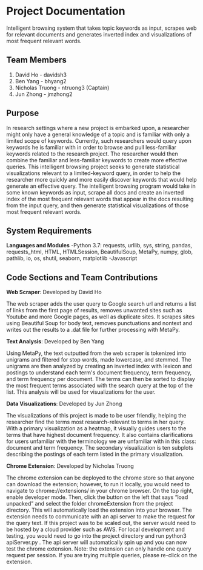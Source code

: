 # Project Documentation

Intelligent browsing system that takes topic keywords as input, scrapes web for relevant documents and generates inverted index and visualizations of most frequent relevant words.

## Team Members
1. David Ho - davidsh3
2. Ben Yang - bhyang2
3. Nicholas Truong - ntruong3 (Captain)
4. Jun Zhong - jmzhong2

## Purpose
In research settings where a new project is embarked upon, a researcher might only have a general knowledge of a topic and is familiar with only a limited scope of keywords. Currently, such researchers would query upon keywords he is familiar with in order to browse and pull less-familiar keywords related to the research project. The researcher would then combine the familiar and less-familiar keywords to create more effective queries. This intelligent browsing project seeks to generate statistical visualizations relevant to a limited-keyword query, in order to help the researcher more quickly and more easily discover keywords that would help generate an effective query. The intelligent browsing program would take in some known keywords as input, scrape all docs and create an inverted index of the most frequent relevant words that appear in the docs resulting from the input query, and then generate statistical visualizations of those most frequent relevant words. 

## System Requirements

**Languages and Modules**
-Python 3.7: requests, urllib, sys, string, pandas, requests_html, HTML, HTMLSession, BeautifulSoup, MetaPy, numpy, glob, pathlib, io, os, shutil, seaborn, matplotlib
-Javascript

## Code Sections and Team Contributions

**Web Scraper**: Developed by David Ho

The web scraper adds the user query to Google search url and returns a list of links from the first page of results, removes unwanted sites such as Youtube and more Google pages, as well as duplicate sites. It scrapes sites using Beautiful Soup for body text, removes punctuations and nontext and writes out the results to a .dat file for further processing with MetaPy.
  
**Text Analysis**: Developed by Ben Yang

Using MetaPy, the text outputted from the web scraper is tokenized into unigrams and filtered for stop words, made lowercase, and stemmed. The unigrams are then analyzed by creating an inverted index with lexicon and postings to understand each term's document frequency, term frequency, and term frequency per document. The terms can then be sorted to display the most frequent terms associated with the search query at the top of the list. This analysis will be used for visualizations for the user.

**Data Visualizations**: Developed by Jun Zhong

The visualizations of this project is made to be user friendly, helping the researcher find the terms most research-relevant to terms in her query. With a primary visualization as a heatmap, it visually guides users to the terms that have highest document frequency. It also contains clarifications for users unfamiliar with the terminology we are unfamiliar with in this class: document and term frequency. The secondary visualization is ten subplots describing the postings of each term listed in the primary visualization.

**Chrome Extension**: Developed by Nicholas Truong

The chrome extension can be deployed to the chrome store so that anyone can download the extension; however, to run it locally, you would need to navigate to chrome://extensions/ in your chrome browser. On the top right, enable developer mode. Then, click the button on the left that says “load unpacked” and select the folder chromeExtension from the project directory. This will automatically load the extension into your browser. The extension needs to communicate with an api server to make the request for the query text. If this project was to be scaled out, the server would need to be hosted by a cloud provider such as AWS. For local development and testing, you would need to go into the project directory and run python3 apiServer.py . The api server will automatically spin up and you can now test the chrome extension. Note: the extension can only handle one query request per session. If you are trying multiple queries, please re-click on the extension.

